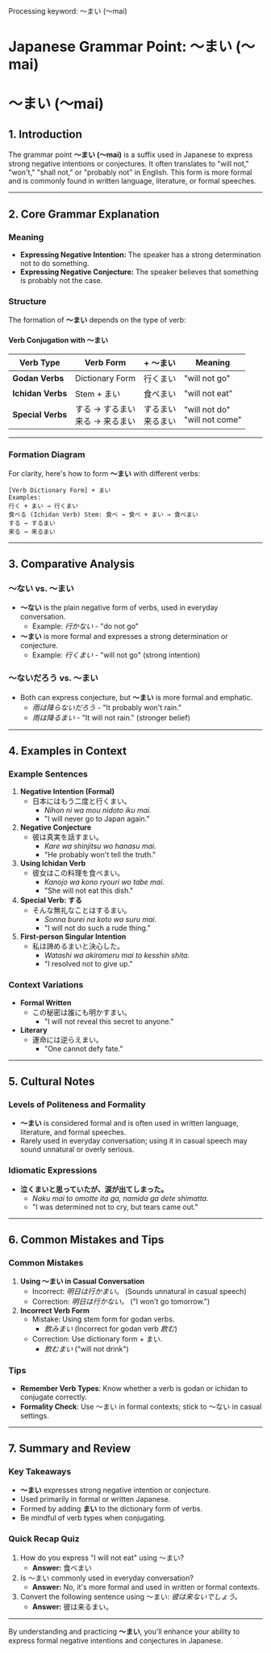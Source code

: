 Processing keyword: ～まい (〜mai)
# Japanese Grammar Point: ～まい (〜mai)
# ～まい (〜mai)
## 1. Introduction
The grammar point **～まい (〜mai)** is a suffix used in Japanese to express strong negative intentions or conjectures. It often translates to "will not," "won't," "shall not," or "probably not" in English. This form is more formal and is commonly found in written language, literature, or formal speeches.

---
## 2. Core Grammar Explanation
### Meaning
- **Expressing Negative Intention:** The speaker has a strong determination not to do something.
- **Expressing Negative Conjecture:** The speaker believes that something is probably not the case.
### Structure
The formation of **～まい** depends on the type of verb:
#### Verb Conjugation with ～まい
| Verb Type        | Verb Form       | + ～まい         | Meaning                      |
|------------------|-----------------|-----------------|------------------------------|
| **Godan Verbs**  | Dictionary Form | 行くまい         | "will not go"                |
| **Ichidan Verbs**| Stem + まい     | 食べまい         | "will not eat"               |
| **Special Verbs**| する → するまい<br>来る → 来るまい| するまい<br>来るまい | "will not do"<br>"will not come"|
---
### Formation Diagram
For clarity, here's how to form **～まい** with different verbs:
```
[Verb Dictionary Form] + まい
Examples:
行く + まい → 行くまい
食べる (Ichidan Verb) Stem: 食べ → 食べ + まい → 食べまい
する → するまい
来る → 来るまい
```
---
## 3. Comparative Analysis
### ～ない vs. ～まい
- **～ない** is the plain negative form of verbs, used in everyday conversation.
  - Example: *行かない* - "do not go"
- **～まい** is more formal and expresses a strong determination or conjecture.
  - Example: *行くまい* - "will not go" (strong intention)
### ～ないだろう vs. ～まい
- Both can express conjecture, but **～まい** is more formal and emphatic.
  - *雨は降らないだろう* - "It probably won't rain."
  - *雨は降るまい* - "It will not rain." (stronger belief)
---
## 4. Examples in Context
### Example Sentences
1. **Negative Intention (Formal)**
   - 日本にはもう二度と行くまい。
     - *Nihon ni wa mou nidoto iku mai.*
     - "I will never go to Japan again."
2. **Negative Conjecture**
   - 彼は真実を話すまい。
     - *Kare wa shinjitsu wo hanasu mai.*
     - "He probably won't tell the truth."
3. **Using Ichidan Verb**
   - 彼女はこの料理を食べまい。
     - *Kanojo wa kono ryouri wo tabe mai.*
     - "She will not eat this dish."
4. **Special Verb: する**
   - そんな無礼なことはするまい。
     - *Sonna burei na koto wa suru mai.*
     - "I will not do such a rude thing."
5. **First-person Singular Intention**
   - 私は諦めるまいと決心した。
     - *Watashi wa akirameru mai to kesshin shita.*
     - "I resolved not to give up."
### Context Variations
- **Formal Written**
  - この秘密は誰にも明かすまい。
    - "I will not reveal this secret to anyone."
- **Literary**
  - 運命には逆らえまい。
    - "One cannot defy fate."
---
## 5. Cultural Notes
### Levels of Politeness and Formality
- **～まい** is considered formal and is often used in written language, literature, and formal speeches.
- Rarely used in everyday conversation; using it in casual speech may sound unnatural or overly serious.
### Idiomatic Expressions
- **泣くまいと思っていたが、涙が出てしまった。**
  - *Naku mai to omotte ita ga, namida ga dete shimatta.*
  - "I was determined not to cry, but tears came out."
---
## 6. Common Mistakes and Tips
### Common Mistakes
1. **Using ～まい in Casual Conversation**
   - Incorrect: *明日は行かまい。* (Sounds unnatural in casual speech)
   - Correction: *明日は行かない。* ("I won't go tomorrow.")
2. **Incorrect Verb Form**
   - Mistake: Using stem form for godan verbs.
     - *飲みまい* (Incorrect for godan verb *飲む*)
   - Correction: Use dictionary form + まい.
     - *飲むまい* ("will not drink")
### Tips
- **Remember Verb Types**: Know whether a verb is godan or ichidan to conjugate correctly.
- **Formality Check**: Use ～まい in formal contexts; stick to ～ない in casual settings.
---
## 7. Summary and Review
### Key Takeaways
- **～まい** expresses strong negative intention or conjecture.
- Used primarily in formal or written Japanese.
- Formed by adding **まい** to the dictionary form of verbs.
- Be mindful of verb types when conjugating.
### Quick Recap Quiz
1. How do you express "I will not eat" using ～まい?
   - **Answer:** 食べまい
2. Is ～まい commonly used in everyday conversation?
   - **Answer:** No, it's more formal and used in written or formal contexts.
3. Convert the following sentence using ～まい: *彼は来ないでしょう。*
   - **Answer:** 彼は来るまい。
---
By understanding and practicing **～まい**, you'll enhance your ability to express formal negative intentions and conjectures in Japanese.
